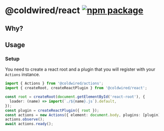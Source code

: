 # @coldwired/react [![npm package][npm-badge]][npm]

[npm-badge]: https://img.shields.io/npm/v/@coldwired/react.svg
[npm]: https://www.npmjs.com/package/@coldwired/react

## Why?

## Usage

### Setup

You need to create a react root and a plugin that you will register with your `Actions` instance.

```ts
import { Actions } from '@coldwired/actions';
import { createRoot, createReactPlugin } from '@coldwired/react';

const root = createRoot(document.getElementById('react-root'), {
  loader: (name) => import(`./${name}.js`).default,
});
const plugin = createReactPlugin({ root });
const actions = new Actions({ element: document.body, plugins: [plugin] });
actions.observe();
await actions.ready();
```
